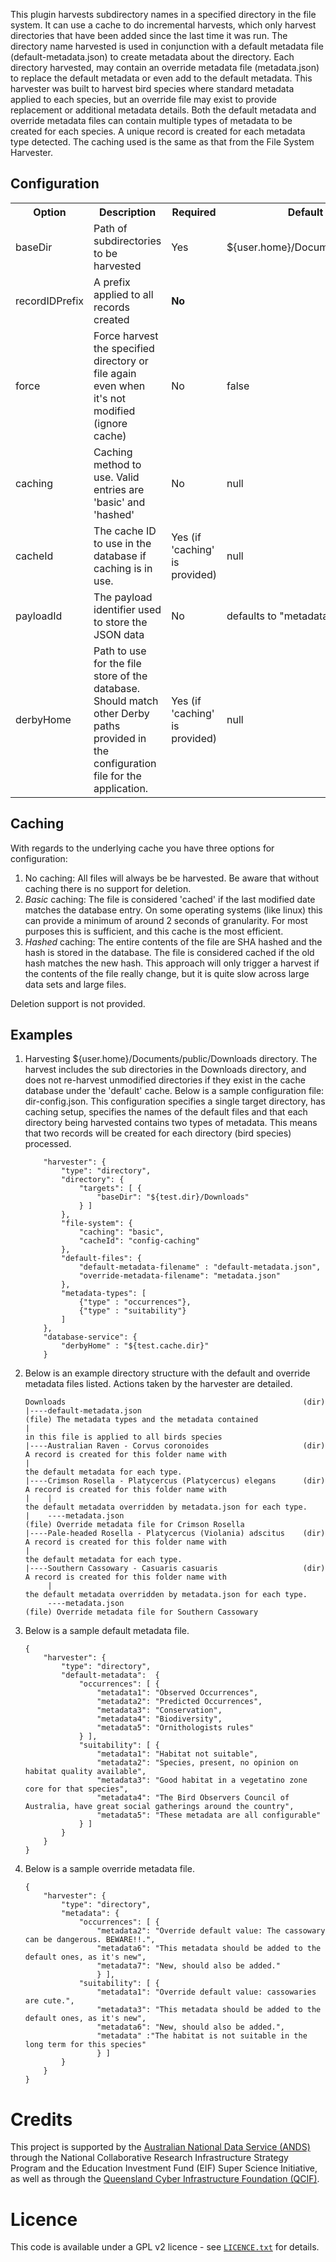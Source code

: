 This plugin harvests subdirectory names in a specified directory in the
file system. It can use a cache to do incremental harvests, which only
harvest directories that have been added since the last time it was run.
The directory name harvested is used in conjunction with a default
metadata file (default-metadata.json) to create metadata about the
directory. Each directory harvested, may contain an override metadata
file (metadata.json) to replace the default metadata or even add to the
default metadata. This harvester was built to harvest bird species where
standard metadata applied to each species, but an override file may
exist to provide replacement or additional metadata details. Both the
default metadata and override metadata files can contain multiple types
of metadata to be created for each species. A unique record is created
for each metadata type detected. The caching used is the same as that
from the File System Harvester.


Configuration
-------------
<table>
<tr>
	<th>Option </th>
	<th>Description</th>
	<th>Required</th>
	<th>Default</th>
</tr>
<tr>
	<td>baseDir</td>
	<td>Path of subdirectories to be harvested</td>
	<td>Yes</td>
	<td> ${user.home}/Documents/public/</td>
</tr>
<tr>
        <td>recordIDPrefix</td>
        <td>A prefix applied to all records created</td>
        <td><b>No</b></td>
        <td></td>
</tr>
<tr>
	<td>force</td>
	<td>Force harvest the specified directory or file again even when it's not modified (ignore cache) </td>
	<td>No </td>
	<td>false</td>
</tr>
<tr>
	<td>caching </td> 
	<td>Caching method to use. Valid entries are 'basic' and 'hashed' </td>
	<td>No </td>
	<td>null</td>
</tr>
<tr>
	<td>cacheId </td> 
	<td>The cache ID to use in the database if caching is in use. </td>
	<td>Yes (if 'caching' is provided) </td> 
	<td>null </td>
</tr>
<tr>
	<td>payloadId </td> 
	<td>The payload identifier used to store the JSON data </td>
	<td>No </td> 
	<td>defaults to "metadata.json"</td>
</tr>
<tr>
	<td>derbyHome </td>
	<td>Path to use for the file store of the database. Should match other Derby paths provided in the configuration file for the application.</td> 
	<td>Yes (if 'caching' is provided) </td> 
	<td>null</td>
</tr>
</table>
	         
Caching
-------

With regards to the underlying cache you have three options for
configuration:

 1. No caching: All files will always be be harvested. Be aware that
    without caching there is no support for deletion.
 2. *Basic* caching: The file is considered 'cached' if the last
    modified date matches the database entry. On some operating systems
    (like linux) this can provide a minimum of around 2 seconds of
    granularity. For most purposes this is sufficient, and this cache is
    the most efficient.
 3. *Hashed* caching: The entire contents of the file are SHA hashed and
    the hash is stored in the database. The file is considered cached if
    the old hash matches the new hash. This approach will only trigger a
    harvest if the contents of the file really change, but it is quite
    slow across large data sets and large files.

Deletion support is not provided.


Examples
--------

 1. Harvesting ${user.home}/Documents/public/Downloads directory. The
    harvest includes the sub directories in the Downloads directory, and
    does not re-harvest unmodified directories if they exist in the
    cache database under the 'default' cache. Below is a sample
    configuration file: dir-config.json. This configuration specifies a
    single target directory, has caching setup, specifies the names of
    the default files and that each directory being harvested contains
    two types of metadata. This means that two records will be created
    for each directory (bird species) processed.

            "harvester": {
                "type": "directory",
                "directory": {
                    "targets": [ {
                        "baseDir": "${test.dir}/Downloads"
                    } ]
                },
                "file-system": {
                    "caching": "basic",
                    "cacheId": "config-caching"
                },
                "default-files": {
                    "default-metadata-filename" : "default-metadata.json",
                    "override-metadata-filename": "metadata.json"
                },
                "metadata-types": [ 
                    {"type" : "occurrences"},
                    {"type" : "suitability"}
                ]
            },
            "database-service": {
                "derbyHome" : "${test.cache.dir}"
            }
                    

 2. Below is an example directory structure with the default and
    override metadata files listed. Actions taken by the harvester are
    detailed.

        Downloads                                                     (dir)
        |----default-metadata.json                                    (file) The metadata types and the metadata contained 
        |                                                                    in this file is applied to all birds species
        |----Australian Raven - Corvus coronoides                     (dir)  A record is created for this folder name with 
        |                                                                    the default metadata for each type.
        |----Crimson Rosella - Platycercus (Platycercus) elegans      (dir)  A record is created for this folder name with 
        |    |                                                               the default metadata overridden by metadata.json for each type.
        |    ----metadata.json                                        (file) Override metadata file for Crimson Rosella
        |----Pale-headed Rosella - Platycercus (Violania) adscitus    (dir)  A record is created for this folder name with 
        |                                                                    the default metadata for each type.
        |----Southern Cassowary - Casuaris casuaris                   (dir)  A record is created for this folder name with 
             |                                                               the default metadata overridden by metadata.json for each type.
             ----metadata.json                                        (file) Override metadata file for Southern Cassowary
                    

 3. Below is a sample default metadata file.

        {
            "harvester": {
                "type": "directory",
                "default-metadata":  {
                    "occurrences": [ {
                        "metadata1": "Observed Occurrences",
                        "metadata2": "Predicted Occurrences",
                        "metadata3": "Conservation",
                        "metadata4": "Biodiversity",
                        "metadata5": "Ornithologists rules"
                    } ],
                    "suitability": [ {
                        "metadata1": "Habitat not suitable",
                        "metadata2": "Species, present, no opinion on habitat quality available",
                        "metadata3": "Good habitat in a vegetatino zone core for that species",
                        "metadata4": "The Bird Observers Council of Australia, have great social gatherings around the country",
                        "metadata5": "These metadata are all configurable"
                    } ]
                }
            }
        }
                

 4. Below is a sample override metadata file.

        {
            "harvester": {
                "type": "directory",
                "metadata": {
                    "occurrences": [ {
                        "metadata2": "Override default value: The cassowary can be dangerous. BEWARE!!.",
                        "metadata6": "This metadata should be added to the default ones, as it's new",
                        "metadata7": "New, should also be added."
                        } ],
                    "suitability": [ {
                        "metadata1": "Override default value: cassowaries are cute.",
                        "metadata3": "This metadata should be added to the default ones, as it's new",
                        "metadata6": "New, should also be added.",
                        "metadata" :"The habitat is not suitable in the long term for this species"
                        } ]
                }
            }
        }


Credits
=======

This project is supported by the [Australian National Data Service (ANDS)](http://www.ands.org.au) through the National Collaborative Research Infrastructure Strategy Program and the Education Investment Fund (EIF) Super Science Initiative, as well as through the [Queensland Cyber Infrastructure Foundation (QCIF)](http://www.qcif.edu.au).

Licence
=======
This code is available under a GPL v2 licence - see [`LICENCE.txt`](./LICENCE.txt) for details.


